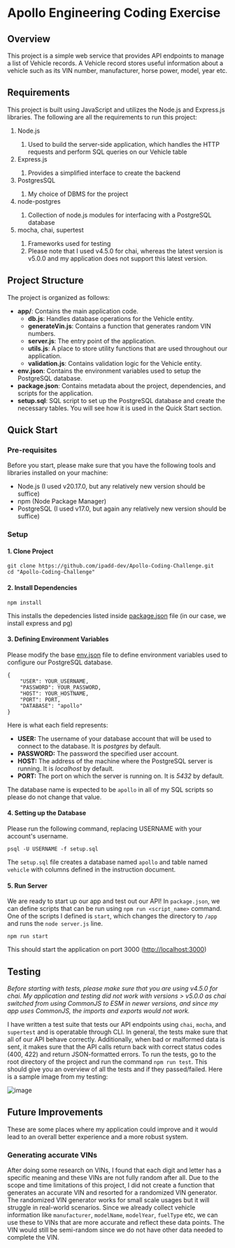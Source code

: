 # Apollo Engineering Coding Exercise

## Overview
This project is a simple web service that provides API endpoints to manage a list of Vehicle records. A Vehicle record stores useful information about a vehicle such as its VIN number, manufacturer, horse power, model, year etc.

## Requirements
This project is built using JavaScript and utilizes the Node.js and Express.js libraries. The following are all the requirements to run this project:
<ol>
    <li>Node.js</li>
        <ol>
            <li>Used to build the server-side application, which handles the HTTP requests and perform SQL queries on our Vehicle table</li>
        </ol>
    <li>Express.js</li>
        <ol>
            <li>Provides a simplified interface to create the backend</li>
        </ol>
    <li>PostgresSQL</li>
        <ol>
            <li>My choice of DBMS for the project</li>
        </ol>
    <li>node-postgres</li>
        <ol>
            <li>Collection of node.js modules for interfacing with a PostgreSQL database</li>
        </ol>
    <li>mocha, chai, supertest</li>
        <ol>
            <li>Frameworks used for testing</li>
            <li>Please note that I used v4.5.0 for chai, whereas the latest version is v5.0.0 and my application does not support this latest version.</li>
        </ol>
</ol>

## Project Structure

The project is organized as follows:

- **app/**: Contains the main application code.
  - **db.js**: Handles database operations for the Vehicle entity.
  - **generateVin.js**: Contains a function that generates random VIN numbers.
  - **server.js**: The entry point of the application.
  - **utils.js**: A place to store utility functions that are used throughout our application.
  - **validation.js**: Contains validation logic for the Vehicle entity.
- **env.json**: Contains the environment variables used to setup the PostgreSQL database.
- **package.json**: Contains metadata about the project, dependencies, and scripts for the application.
- **setup.sql**: SQL script to set up the PostgreSQL database and create the necessary tables. You will see how it is used in the Quick Start section.

## Quick Start
### Pre-requisites
Before you start, please make sure that you have the following tools and libraries installed on your machine:
<ul>
    <li>Node.js (I used v20.17.0, but any relatively new version should be suffice)</li>
    <li>npm (Node Package Manager)</li>
    <li>PostgreSQL (I used v17.0, but again any relatively new version should be suffice)</li>
</ul>

### Setup
#### 1. Clone Project
```
git clone https://github.com/ipadd-dev/Apollo-Coding-Challenge.git
cd "Apollo-Coding-Challenge"
```

#### 2. Install Dependencies
```
npm install
```
This installs the depedencies listed inside [package.json](./package.json) file (in our case, we install express and pg)

#### 3. Defining Environment Variables
Please modify the base [env.json](./env.json) file to define environment variables used to configure our PostgreSQL database. 
```
{
    "USER": YOUR_USERNAME,
    "PASSWORD": YOUR_PASSWORD,
    "HOST": YOUR_HOSTNAME,
    "PORT": PORT,
    "DATABASE": "apollo"
}
```

Here is what each field represents:
<ul>
  <li><strong>USER:</strong> The username of your database account that will be used to connect to the database. It is <em>postgres</em> by default.</li>
  <li><strong>PASSWORD:</strong> The password the specified user account.</li>
  <li><strong>HOST:</strong> The address of the machine where the PostgreSQL server is running. It is <em>localhost</em> by default.</li>
  <li><strong>PORT:</strong> The port on which the server is running on. It is <em>5432</em> by default.</li>
</ul>

The database name is expected to be ``apollo`` in all of my SQL scripts so please do not change that value.

#### 4. Setting up the Database
Please run the following command, replacing USERNAME with your account's username.
```
psql -U USERNAME -f setup.sql
```
The ``setup.sql`` file creates a database named ``apollo`` and table named ``vehicle`` with columns defined in the instruction document.

#### 5. Run Server
We are ready to start up our app and test out our API! In ``package.json``, we can define scripts that can be run using ``npm run <script_name>`` command. One of the scripts I defined is ``start``, which changes the directory to ``/app`` and runs the ``node server.js`` line.
```
npm run start
```
This should start the application on port 3000 ([http://localhost:3000](http://localhost:3000))

## Testing
_Before starting with tests, please make sure that you are using v4.5.0 for chai. My application and testing did not work with versions > v5.0.0 as chai switched from using CommonJS to ESM in newer versions, and since my app uses CommonJS, the imports and exports would not work._

I have written a test suite that tests our API endpoints using ``chai``, ``mocha``, and ``supertest`` and is operatable through CLI. In general, the tests make sure that all of our API behave correctly. Additionally, when bad or malformed data is sent, it makes sure that the API calls return back with correct status codes (400, 422) and return JSON-formatted errors.
To run the tests, go to the root directory of the project and run the command ``npm run test``. This should give you an overview of all the tests and if they passed/failed. Here is a sample image from my testing:

![image](https://github.com/user-attachments/assets/a3b0ad5a-5198-4f64-9dcb-e33965925adc)

## Future Improvements
These are some places where my application could improve and it would lead to an overall better experience and a more robust system.

### Generating accurate VINs
After doing some research on VINs, I found that each digit and letter has a specific meaning and these VINs are not fully random after all. Due to the scope and time limitations of this project, I did not create a function that generates an accurate VIN and resorted for a randomized VIN generator. The randomized VIN generator works for small scale usages but it will struggle in real-world scenarios. Since we already collect vehicle information like ``manufacturer``, ``modelName``, ``modelYear``, ``fuelType`` etc, we can use these to VINs that are more accurate and reflect these data points. The VIN would still be semi-random since we do not have other data needed to complete the VIN.
